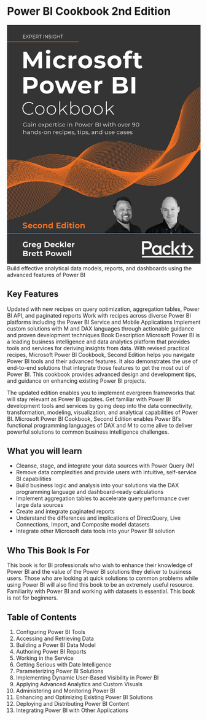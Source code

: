 # Power BI Cookbook 2nd Edition
<img src="PowerBICookbook2ndEditionCover.jpg" />
Build effective analytical data models, reports, and dashboards using the advanced features of Power BI

## Key Features
Updated with new recipes on query optimization, aggregation tables, Power BI API, and paginated reports
Work with recipes across diverse Power BI platforms including the Power BI Service and Mobile Applications
Implement custom solutions with M and DAX languages through actionable guidance and proven development techniques
Book Description
Microsoft Power BI is a leading business intelligence and data analytics platform that provides tools and services for deriving insights from data. With revised practical recipes, Microsoft Power BI Cookbook, Second Edition helps you navigate Power BI tools and their advanced features. It also demonstrates the use of end-to-end solutions that integrate those features to get the most out of Power BI. This cookbook provides advanced design and development tips, and guidance on enhancing existing Power BI projects.

The updated edition enables you to implement evergreen frameworks that will stay relevant as Power BI updates. Get familiar with Power BI development tools and services by going deep into the data connectivity, transformation, modeling, visualization, and analytical capabilities of Power BI. Microsoft Power BI Cookbook, Second Edition enables Power BI’s functional programming languages of DAX and M to come alive to deliver powerful solutions to common business intelligence challenges.

## What you will learn
- Cleanse, stage, and integrate your data sources with Power Query (M)
- Remove data complexities and provide users with intuitive, self-service BI capabilities
- Build business logic and analysis into your solutions via the DAX programming language and dashboard-ready calculations
- Implement aggregation tables to accelerate query performance over large data sources
- Create and integrate paginated reports
- Understand the differences and implications of DirectQuery, Live Connections, Import, and Composite model datasets
- Integrate other Microsoft data tools into your Power BI solution

## Who This Book Is For
This book is for BI professionals who wish to enhance their knowledge of Power BI and the value of the Power BI solutions they deliver to business users. Those who are looking at quick solutions to common problems while using Power BI will also find this book to be an extremely useful resource. Familiarity with Power BI and working with datasets is essential. This book is not for beginners.

## Table of Contents
1. Configuring Power BI Tools
1. Accessing and Retrieving Data
1. Building a Power BI Data Model
1. Authoring Power BI Reports
1. Working in the Service
1. Getting Serious with Date Intelligence
1. Parameterizing Power BI Solutions
1. Implementing Dynamic User-Based Visibility in Power BI
1. Applying Advanced Analytics and Custom Visuals
1. Administering and Monitoring Power BI
1. Enhancing and Optimizing Existing Power BI Solutions
1. Deploying and Distributing Power BI Content
1. Integrating Power BI with Other Applications

